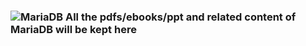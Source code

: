 ### ![MariaDB](https://img.shields.io/badge/MariaDB-003545?style=for-the-badge&logo=mariadb&logoColor=white) All the pdfs/ebooks/ppt and related content of MariaDB will be kept here
